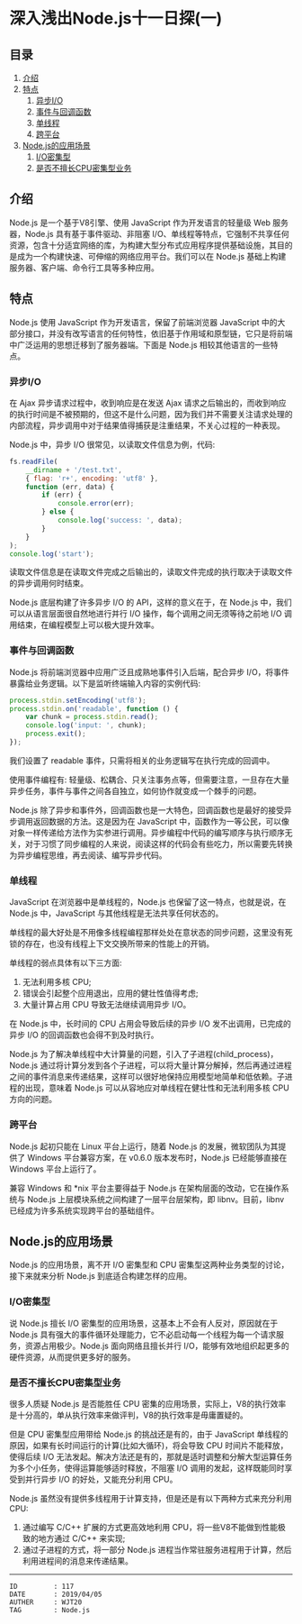 
# 深入浅出Node.js十一日探(一) #

## 目录 ##

1. [介绍](#href1)
2. [特点](#href2)
    1. [异步I/O](#href2-1)
    2. [事件与回调函数](#href2-2)
    3. [单线程](#href2-3)
    4. [跨平台](#href2-4)
3. [Node.js的应用场景](#href3)
    1. [I/O密集型](#href3-5)
    2. [是否不擅长CPU密集型业务](#href3-6)

## <a name="href1">介绍</a> ##

Node.js 是一个基于V8引擎、使用 JavaScript 作为开发语言的轻量级 Web 服务器，Node.js 具有基于事件驱动、非阻塞 I/O、单线程等特点，它强制不共享任何资源，包含十分适宜网络的库，为构建大型分布式应用程序提供基础设施，其目的是成为一个构建快速、可伸缩的网络应用平台。我们可以在 Node.js 基础上构建服务器、客户端、命令行工具等多种应用。

## <a name="href2">特点</a> ##

Node.js 使用 JavaScript 作为开发语言，保留了前端浏览器 JavaScript 中的大部分接口，并没有改写语言的任何特性，依旧基于作用域和原型链，它只是将前端中广泛运用的思想迁移到了服务器端。下面是 Node.js 相较其他语言的一些特点。

### <a name="href2-1">异步I/O</a> ###

在 Ajax 异步请求过程中，收到响应是在发送 Ajax 请求之后输出的，而收到响应的执行时间是不被预期的，但这不是什么问题，因为我们并不需要关注请求处理的内部流程，异步调用中对于结果值得捕获是注重结果，不关心过程的一种表现。

Node.js 中，异步 I/O 很常见，以读取文件信息为例，代码:

```js
fs.readFile(
    __dirname + '/test.txt',
    { flag: 'r+', encoding: 'utf8' },
    function (err, data) {
        if (err) {
            console.error(err);
        } else {
            console.log('success: ', data);
        }
    }
);
console.log('start');
```

读取文件信息是在读取文件完成之后输出的，读取文件完成的执行取决于读取文件的异步调用何时结束。

Node.js 底层构建了许多异步 I/O 的 API，这样的意义在于，在 Node.js 中，我们可以从语言层面很自然地进行并行 I/O 操作，每个调用之间无须等待之前地 I/O 调用结束，在编程模型上可以极大提升效率。

### <a name="href2-2">事件与回调函数</a> ###

Node.js 将前端浏览器中应用广泛且成熟地事件引入后端，配合异步 I/O，将事件暴露给业务逻辑。以下是监听终端输入内容的实例代码:

```js
process.stdin.setEncoding('utf8');
process.stdin.on('readable', function () {
    var chunk = process.stdin.read();
    console.log('input: ', chunk);
    process.exit();
});
```

我们设置了 readable 事件，只需将相关的业务逻辑写在执行完成的回调中。

使用事件编程有: 轻量级、松耦合、只关注事务点等，但需要注意，一旦存在大量异步任务，事件与事件之间各自独立，如何协作就变成一个棘手的问题。

Node.js 除了异步和事件外，回调函数也是一大特色，回调函数也是最好的接受异步调用返回数据的方法。这是因为在 JavaScript 中，函数作为一等公民，可以像对象一样传递给方法作为实参进行调用。异步编程中代码的编写顺序与执行顺序无关，对于习惯了同步编程的人来说，阅读这样的代码会有些吃力，所以需要先转换为异步编程思维，再去阅读、编写异步代码。

### <a name="href2-3">单线程</a> ###

JavaScript 在浏览器中是单线程的，Node.js 也保留了这一特点，也就是说，在 Node.js 中，JavaScript 与其他线程是无法共享任何状态的。

单线程的最大好处是不用像多线程编程那样处处在意状态的同步问题，这里没有死锁的存在，也没有线程上下文交换所带来的性能上的开销。

单线程的弱点具体有以下三方面:

1. 无法利用多核 CPU;
2. 错误会引起整个应用退出，应用的健壮性值得考虑;
3. 大量计算占用 CPU 导致无法继续调用异步 I/O。

在 Node.js 中，长时间的 CPU 占用会导致后续的异步 I/O 发不出调用，已完成的异步 I/O 的回调函数也会得不到及时执行。

Node.js 为了解决单线程中大计算量的问题，引入了子进程(child_process)，Node.js 通过将计算分发到各个子进程，可以将大量计算分解掉，然后再通过进程之间的事件消息来传递结果，这样可以很好地保持应用模型地简单和低依赖。子进程的出现，意味着 Node.js 可以从容地应对单线程在健壮性和无法利用多核 CPU 方向的问题。

### <a name="href2-4">跨平台</a> ###

Node.js 起初只能在 Linux 平台上运行，随着 Node.js 的发展，微软团队为其提供了 Windows 平台兼容方案，在 v0.6.0 版本发布时，Node.js 已经能够直接在 Windows 平台上运行了。

兼容 Windows 和 \*nix 平台主要得益于 Node.js 在架构层面的改动，它在操作系统与 Node.js 上层模块系统之间构建了一层平台层架构，即 libnv。目前，libnv 已经成为许多系统实现跨平台的基础组件。

## <a name="href3">Node.js的应用场景</a> ##

Node.js 的应用场景，离不开 I/O 密集型和 CPU 密集型这两种业务类型的讨论，接下来就来分析 Node.js 到底适合构建怎样的应用。

### <a name="href3-5">I/O密集型</a> ###

说 Node.js 擅长 I/O 密集型的应用场景，这基本上不会有人反对，原因就在于 Node.js 具有强大的事件循环处理能力，它不必启动每一个线程为每一个请求服务，资源占用极少。Node.js 面向网络且擅长并行 I/O，能够有效地组织起更多的硬件资源，从而提供更多好的服务。

### <a name="href3-6">是否不擅长CPU密集型业务</a> ###

很多人质疑 Node.js 是否能胜任 CPU 密集的应用场景，实际上，V8的执行效率是十分高的，单从执行效率来做评判，V8的执行效率是毋庸置疑的。

但是 CPU 密集型应用带给 Node.js 的挑战还是有的，由于 JavaScript 单线程的原因，如果有长时间运行的计算(比如大循环)，将会导致 CPU 时间片不能释放，使得后续 I/O 无法发起。解决方法还是有的，那就是适时调整和分解大型运算任务为多个小任务，使得运算能够适时释放，不阻塞 I/O 调用的发起，这样既能同时享受到并行异步 I/O 的好处，又能充分利用 CPU。

Node.js 虽然没有提供多线程用于计算支持，但是还是有以下两种方式来充分利用 CPU:

1. 通过编写 C/C++ 扩展的方式更高效地利用 CPU，将一些V8不能做到性能极致的地方通过 C/C++ 来实现;
2. 通过子进程的方式，将一部分 Node.js 进程当作常驻服务进程用于计算，然后利用进程间的消息来传递结果。

---

```
ID         : 117
DATE       : 2019/04/05
AUTHER     : WJT20
TAG        : Node.js
```
